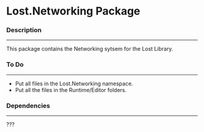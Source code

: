 # Lost.Networking Package

### Description
----------------
This package contains the Networking sytsem for the Lost Library.

### To Do
----------
* Put all files in the Lost.Networking namespace.
* Put all the files in the Runtime/Editor folders.

### Dependencies
-----------------
???
